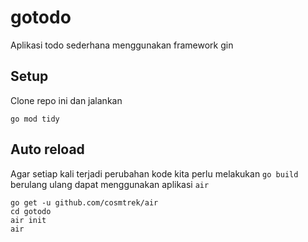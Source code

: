 # gotodo
Aplikasi todo sederhana menggunakan framework gin


## Setup

Clone repo ini dan jalankan 
```
go mod tidy
```

## Auto reload

Agar setiap kali terjadi perubahan kode kita perlu melakukan `go build` berulang ulang dapat menggunakan 
aplikasi `air`

```
go get -u github.com/cosmtrek/air
cd gotodo
air init
air
```
